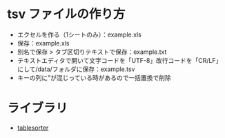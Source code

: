 # tsv ファイルの作り方
- エクセルを作る（1シートのみ）：example.xls
- 保存：example.xls
- 別名で保存 > タブ区切りテキストで保存：example.txt
- テキストエディタで開いて文字コードを「UTF-8」改行コードを「CR/LF」にして/data/フォルダに保存：example.tsv
- キーの列に"が混じっている時があるので一括置換で削除

# ライブラリ
- [tablesorter](http://mottie.github.io/tablesorter/docs/)